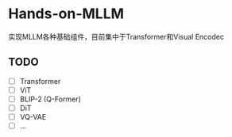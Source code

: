 # Hands-on-MLLM

实现MLLM各种基础组件，目前集中于Transformer和Visual Encodec

## TODO

- [ ] Transformer
- [ ] ViT
- [ ] BLIP-2 (Q-Former)
- [ ] DiT
- [ ] VQ-VAE
- [ ] ...
